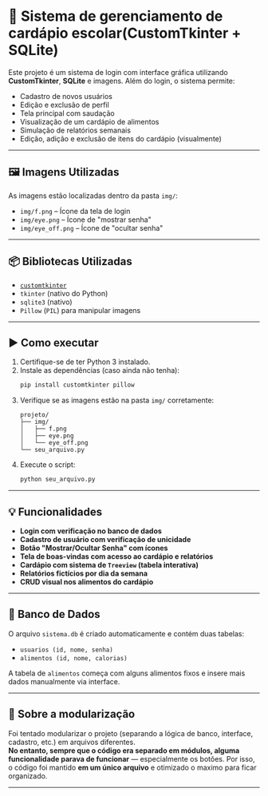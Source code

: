 # 🥗 Sistema de gerenciamento de cardápio escolar(CustomTkinter + SQLite)

Este projeto é um sistema de login com interface gráfica utilizando **CustomTkinter**, **SQLite** e imagens. Além do login, o sistema permite:

- Cadastro de novos usuários
- Edição e exclusão de perfil
- Tela principal com saudação
- Visualização de um cardápio de alimentos
- Simulação de relatórios semanais
- Edição, adição e exclusão de itens do cardápio (visualmente)

---

## 🖼️ Imagens Utilizadas

As imagens estão localizadas dentro da pasta `img/`:

- `img/f.png` – Ícone da tela de login
- `img/eye.png` – Ícone de "mostrar senha"
- `img/eye_off.png` – Ícone de "ocultar senha"

---

## 📦 Bibliotecas Utilizadas

- [`customtkinter`](https://github.com/TomSchimansky/CustomTkinter)
- `tkinter` (nativo do Python)
- `sqlite3` (nativo)
- `Pillow` (`PIL`) para manipular imagens

---

## ▶️ Como executar

1. Certifique-se de ter Python 3 instalado.
2. Instale as dependências (caso ainda não tenha):
   ```bash
   pip install customtkinter pillow
   ```
3. Verifique se as imagens estão na pasta `img/` corretamente:
   ```
   projeto/
   ├── img/
   │   ├── f.png
   │   ├── eye.png
   │   └── eye_off.png
   └── seu_arquivo.py
   ```
4. Execute o script:
   ```bash
   python seu_arquivo.py
   ```

---

## 💡 Funcionalidades

- **Login com verificação no banco de dados**
- **Cadastro de usuário com verificação de unicidade**
- **Botão "Mostrar/Ocultar Senha" com ícones**
- **Tela de boas-vindas com acesso ao cardápio e relatórios**
- **Cardápio com sistema de `Treeview` (tabela interativa)**
- **Relatórios fictícios por dia da semana**
- **CRUD visual nos alimentos do cardápio**

---

## 📁 Banco de Dados

O arquivo `sistema.db` é criado automaticamente e contém duas tabelas:

- `usuarios (id, nome, senha)`
- `alimentos (id, nome, calorias)`

A tabela de `alimentos` começa com alguns alimentos fixos e insere mais dados manualmente via interface.

---

## 🚧 Sobre a modularização

Foi tentado modularizar o projeto (separando a lógica de banco, interface, cadastro, etc.) em arquivos diferentes.  
**No entanto, sempre que o código era separado em módulos, alguma funcionalidade parava de funcionar** — especialmente os botões.
Por isso, o código foi mantido **em um único arquivo** e otimizado o maximo para ficar organizado.

---
